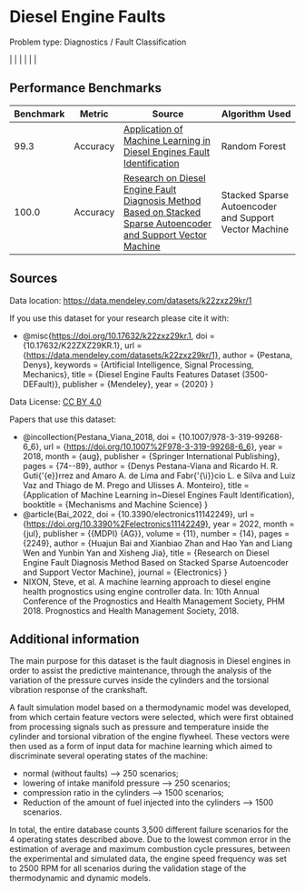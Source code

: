 # Diesel Engine Faults

Problem type: Diagnostics / Fault Classification

|  |
|  |
|  |

## Performance Benchmarks

| Benchmark | Metric   | Source                                                                                                                                                          | Algorithm Used                                        |
| --------- | -------- | --------------------------------------------------------------------------------------------------------------------------------------------------------------- | ----------------------------------------------------- |
| 99.3      | Accuracy | [Application of Machine Learning in Diesel Engines Fault Identification](https://doi.org/10.1007/978-3-319-99268-6_6)                                           | Random Forest                                         |
| 100.0     | Accuracy | [Research on Diesel Engine Fault Diagnosis Method Based on Stacked Sparse Autoencoder and Support Vector Machine ](https://doi.org/10.3390/electronics11142249) | Stacked Sparse Autoencoder and Support Vector Machine |
## Sources

Data location: https://data.mendeley.com/datasets/k22zxz29kr/1

If you use this dataset for your research please cite it with:

- @misc{https://doi.org/10.17632/k22zxz29kr.1, doi = {10.17632/K22ZXZ29KR.1}, url = {https://data.mendeley.com/datasets/k22zxz29kr/1}, author = {Pestana, Denys}, keywords = {Artificial Intelligence, Signal Processing, Mechanics}, title = {Diesel Engine Faults Features Dataset (3500-DEFault)}, publisher = {Mendeley}, year = {2020} }

Data License: [CC BY 4.0](https://creativecommons.org/licenses/by/4.0/)

Papers that use this dataset:

- @incollection{Pestana_Viana_2018, doi = {10.1007/978-3-319-99268-6_6}, url = {https://doi.org/10.1007%2F978-3-319-99268-6_6}, year = 2018, month = {aug}, publisher = {Springer International Publishing}, pages = {74--89}, author = {Denys Pestana-Viana and Ricardo H. R. Guti{\'{e}}rrez and Amaro A. de Lima and Fabr{\'{\i}}cio L. e Silva and Luiz Vaz and Thiago de M. Prego and Ulisses A. Monteiro}, title = {Application of Machine Learning in~Diesel Engines Fault Identification}, booktitle = {Mechanisms and Machine Science} }
- @article{Bai_2022, doi = {10.3390/electronics11142249}, url = {https://doi.org/10.3390%2Felectronics11142249}, year = 2022, month = {jul}, publisher = {{MDPI} {AG}}, volume = {11}, number = {14}, pages = {2249}, author = {Huajun Bai and Xianbiao Zhan and Hao Yan and Liang Wen and Yunbin Yan and Xisheng Jia}, title = {Research on Diesel Engine Fault Diagnosis Method Based on Stacked Sparse Autoencoder and Support Vector Machine}, journal = {Electronics} }
- NIXON, Steve, et al. A machine learning approach to diesel engine health prognostics using engine controller data. In: 10th Annual Conference of the Prognostics and Health Management Society, PHM 2018. Prognostics and Health Management Society, 2018.

## Additional information
The main purpose for this dataset is the fault diagnosis in Diesel engines in order to assist the predictive maintenance, through the analysis of the variation of the pressure curves inside the cylinders and the torsional vibration response of the crankshaft.

A fault simulation model based on a thermodynamic model was developed, from which certain feature vectors were selected, which were first obtained from processing signals such as pressure and temperature inside the cylinder and torsional vibration of the engine flywheel. These vectors were then used as a form of input data for machine learning which aimed to discriminate several operating states of the machine:
- normal (without faults) --> 250 scenarios;
- lowering of intake manifold pressure --> 250 scenarios;
- compression ratio in the cylinders --> 1500 scenarios;
- Reduction of the amount of fuel injected into the cylinders --> 1500 scenarios.

In total, the entire database counts 3,500 different failure scenarios for the 4 operating states described above.
Due to the lowest common error in the estimation of average and maximum combustion cycle pressures, between the experimental and simulated data, the engine speed frequency was set to 2500 RPM for all scenarios during the validation stage of the thermodynamic and dynamic models.